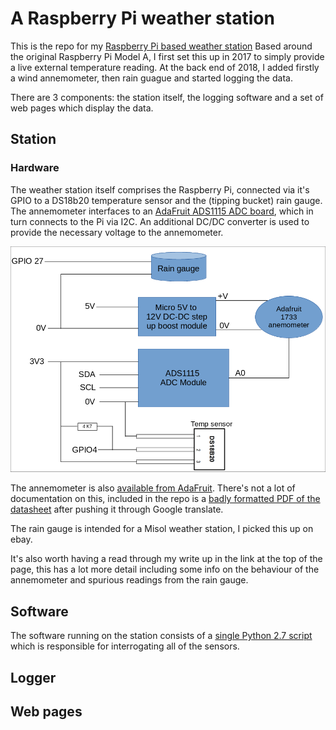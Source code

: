 # A Raspberry Pi weather station

This is the repo for my [Raspberry Pi based weather station](https://www.oasw.co.uk/weather/about.html) Based around the original Raspberry Pi Model A, I first set this up in 2017 to simply provide a live external temperature reading. At the back end of 2018, I added firstly a wind annemometer, then rain guague and started logging the data. 

There are 3 components: the station itself, the logging software and a set of web pages which display the data.

## Station

### Hardware

The weather station itself comprises the Raspberry Pi, connected via it's GPIO to a DS18b20 temperature sensor and the (tipping bucket) rain gauge. The annemometer interfaces to an [AdaFruit ADS1115 ADC board](https://www.adafruit.com/product/1085), which in turn connects to the Pi via I2C. An additional DC/DC converter is used to provide the necessary voltage to the annemometer.

![schematic](station/schematic.png)

The annemometer is also [available from AdaFruit](https://www.adafruit.com/product/1733). There's not a lot of documentation on this, included in the repo is a [badly formatted PDF of the datasheet](station/C2192+datasheet_en.pdf) after pushing it through Google translate.

The rain gauge is intended for a Misol weather station, I picked this up on ebay.

It's also worth having a read through my write up in the link at the top of the page, this has a lot more detail including some info on the behaviour of the annemometer and spurious readings from the rain gauge.

## Software

The software running on the station consists of a [single Python 2.7 script](station/temp_broadcast.py) which is responsible for interrogating all of the sensors.

## Logger

## Web pages
